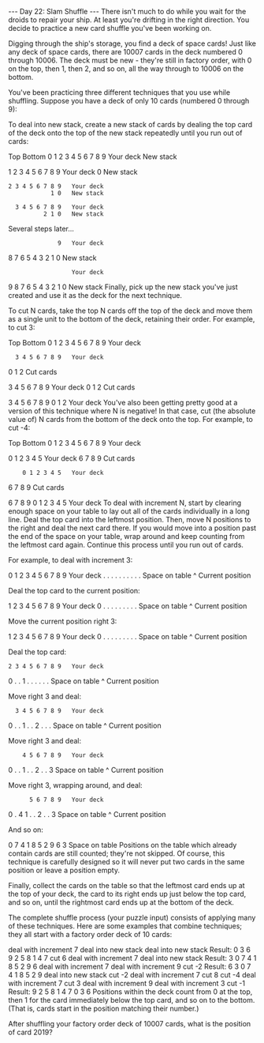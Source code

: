 --- Day 22: Slam Shuffle ---
There isn't much to do while you wait for the droids to repair your ship. At least you're drifting in the right direction. You decide to practice a new card shuffle you've been working on.

Digging through the ship's storage, you find a deck of space cards! Just like any deck of space cards, there are 10007 cards in the deck numbered 0 through 10006. The deck must be new - they're still in factory order, with 0 on the top, then 1, then 2, and so on, all the way through to 10006 on the bottom.

You've been practicing three different techniques that you use while shuffling. Suppose you have a deck of only 10 cards (numbered 0 through 9):

To deal into new stack, create a new stack of cards by dealing the top card of the deck onto the top of the new stack repeatedly until you run out of cards:

Top Bottom
0 1 2 3 4 5 6 7 8 9 Your deck
New stack

1 2 3 4 5 6 7 8 9 Your deck
0 New stack

    2 3 4 5 6 7 8 9   Your deck
                1 0   New stack

      3 4 5 6 7 8 9   Your deck
              2 1 0   New stack

Several steps later...

                  9   Your deck

8 7 6 5 4 3 2 1 0 New stack

                      Your deck

9 8 7 6 5 4 3 2 1 0 New stack
Finally, pick up the new stack you've just created and use it as the deck for the next technique.

To cut N cards, take the top N cards off the top of the deck and move them as a single unit to the bottom of the deck, retaining their order. For example, to cut 3:

Top Bottom
0 1 2 3 4 5 6 7 8 9 Your deck

      3 4 5 6 7 8 9   Your deck

0 1 2 Cut cards

3 4 5 6 7 8 9 Your deck
0 1 2 Cut cards

3 4 5 6 7 8 9 0 1 2 Your deck
You've also been getting pretty good at a version of this technique where N is negative! In that case, cut (the absolute value of) N cards from the bottom of the deck onto the top. For example, to cut -4:

Top Bottom
0 1 2 3 4 5 6 7 8 9 Your deck

0 1 2 3 4 5 Your deck
6 7 8 9 Cut cards

        0 1 2 3 4 5   Your deck

6 7 8 9 Cut cards

6 7 8 9 0 1 2 3 4 5 Your deck
To deal with increment N, start by clearing enough space on your table to lay out all of the cards individually in a long line. Deal the top card into the leftmost position. Then, move N positions to the right and deal the next card there. If you would move into a position past the end of the space on your table, wrap around and keep counting from the leftmost card again. Continue this process until you run out of cards.

For example, to deal with increment 3:

0 1 2 3 4 5 6 7 8 9 Your deck
. . . . . . . . . . Space on table
^ Current position

Deal the top card to the current position:

1 2 3 4 5 6 7 8 9 Your deck
0 . . . . . . . . . Space on table
^ Current position

Move the current position right 3:

1 2 3 4 5 6 7 8 9 Your deck
0 . . . . . . . . . Space on table
^ Current position

Deal the top card:

    2 3 4 5 6 7 8 9   Your deck

0 . . 1 . . . . . . Space on table
^ Current position

Move right 3 and deal:

      3 4 5 6 7 8 9   Your deck

0 . . 1 . . 2 . . . Space on table
^ Current position

Move right 3 and deal:

        4 5 6 7 8 9   Your deck

0 . . 1 . . 2 . . 3 Space on table
^ Current position

Move right 3, wrapping around, and deal:

          5 6 7 8 9   Your deck

0 . 4 1 . . 2 . . 3 Space on table
^ Current position

And so on:

0 7 4 1 8 5 2 9 6 3 Space on table
Positions on the table which already contain cards are still counted; they're not skipped. Of course, this technique is carefully designed so it will never put two cards in the same position or leave a position empty.

Finally, collect the cards on the table so that the leftmost card ends up at the top of your deck, the card to its right ends up just below the top card, and so on, until the rightmost card ends up at the bottom of the deck.

The complete shuffle process (your puzzle input) consists of applying many of these techniques. Here are some examples that combine techniques; they all start with a factory order deck of 10 cards:

deal with increment 7
deal into new stack
deal into new stack
Result: 0 3 6 9 2 5 8 1 4 7
cut 6
deal with increment 7
deal into new stack
Result: 3 0 7 4 1 8 5 2 9 6
deal with increment 7
deal with increment 9
cut -2
Result: 6 3 0 7 4 1 8 5 2 9
deal into new stack
cut -2
deal with increment 7
cut 8
cut -4
deal with increment 7
cut 3
deal with increment 9
deal with increment 3
cut -1
Result: 9 2 5 8 1 4 7 0 3 6
Positions within the deck count from 0 at the top, then 1 for the card immediately below the top card, and so on to the bottom. (That is, cards start in the position matching their number.)

After shuffling your factory order deck of 10007 cards, what is the position of card 2019?
